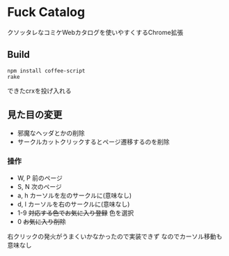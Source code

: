 # Fuck Catalog

クソッタレなコミケWebカタログを使いやすくするChrome拡張

## Build

    npm install coffee-script
    rake

できたcrxを投げ入れる

## 見た目の変更

- 邪魔なヘッダとかの削除
- サークルカットクリックするとページ遷移するのを削除

### 操作

- W, P 前のページ
- S, N 次のページ
- a, h カーソルを左のサークルに(意味なし)
- d, l カーソルを右のサークルに(意味なし)
- 1-9 ~~対応する色でお気に入り登録~~ 色を選択
- 0 ~~お気に入り削除~~

右クリックの発火がうまくいかなかったので実装できず
なのでカーソル移動も意味なし

